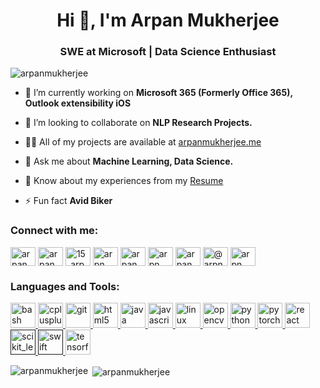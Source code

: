 <h1 align="center">Hi 👋, I'm Arpan Mukherjee</h1>
<h3 align="center">SWE at Microsoft | Data Science Enthusiast</h3>

<p align="left"> <img src="https://komarev.com/ghpvc/?username=arpanmukherjee&label=Profile%20views&color=0e75b6&style=flat" alt="arpanmukherjee" /> </p>

- 🔭 I’m currently working on **Microsoft 365 (Formerly Office 365), Outlook extensibility iOS**

- 👯 I’m looking to collaborate on **NLP Research Projects.**

- 👨‍💻 All of my projects are available at [arpanmukherjee.me](http://arpanmukherjee.me/)

- 💬 Ask me about **Machine Learning, Data Science.**

- 📄 Know about my experiences from my [Resume](http://arpanmukherjee.me/docs/Arpan_Mukherjee.pdf)

- ⚡ Fun fact **Avid Biker**

<p align="left">
<h3 align="left">Connect with me:</h3>
<a href="https://dev.to/arpanmukherjee" target="blank"><img align="center" src="https://cdn.jsdelivr.net/npm/simple-icons@3.0.1/icons/dev-dot-to.svg" alt="arpanmukherjee" height="30" width="40" /></a>
<a href="https://linkedin.com/in/arpanmukherjee" target="blank"><img align="center" src="https://cdn.jsdelivr.net/npm/simple-icons@3.0.1/icons/linkedin.svg" alt="arpanmukherjee" height="30" width="40" /></a>
<a href="https://instagram.com/15_arpan" target="blank"><img align="center" src="https://cdn.jsdelivr.net/npm/simple-icons@3.0.1/icons/instagram.svg" alt="15_arpan" height="30" width="40" /></a>
<a href="https://www.codechef.com/users/arpn" target="blank"><img align="center" src="https://cdn.jsdelivr.net/npm/simple-icons@3.1.0/icons/codechef.svg" alt="arpn" height="30" width="40" /></a>
<a href="https://www.hackerrank.com/arpanmukherjee" target="blank"><img align="center" src="https://cdn.jsdelivr.net/npm/simple-icons@3.0.1/icons/hackerrank.svg" alt="arpanmukherjee" height="30" width="40" /></a>
<a href="https://codeforces.com/profile/arpn" target="blank"><img align="center" src="https://cdn.jsdelivr.net/npm/simple-icons@3.0.1/icons/codeforces.svg" alt="arpn" height="30" width="40" /></a>
<a href="https://www.leetcode.com/arpanmukherjee" target="blank"><img align="center" src="https://cdn.jsdelivr.net/npm/simple-icons@3.0.1/icons/leetcode.svg" alt="arpanmukherjee" height="30" width="40" /></a>
<a href="https://www.hackerearth.com/@arpn" target="blank"><img align="center" src="https://cdn.jsdelivr.net/npm/simple-icons@3.0.1/icons/hackerearth.svg" alt="@arpn" height="30" width="40" /></a>
<a href="https://www.topcoder.com/members/arpn" target="blank"><img align="center" src="https://cdn.jsdelivr.net/npm/simple-icons@3.0.1/icons/topcoder.svg" alt="arpn" height="30" width="40" /></a>
</p>

<h3 align="left">Languages and Tools:</h3>
<p align="left"> <a href="https://www.gnu.org/software/bash/" target="_blank"> <img src="https://www.vectorlogo.zone/logos/gnu_bash/gnu_bash-icon.svg" alt="bash" width="40" height="40"/> </a> <a href="https://www.w3schools.com/cpp/" target="_blank"> <img src="https://devicons.github.io/devicon/devicon.git/icons/cplusplus/cplusplus-original.svg" alt="cplusplus" width="40" height="40"/> </a> <a href="https://git-scm.com/" target="_blank"> <img src="https://www.vectorlogo.zone/logos/git-scm/git-scm-icon.svg" alt="git" width="40" height="40"/> </a> <a href="https://www.w3.org/html/" target="_blank"> <img src="https://devicons.github.io/devicon/devicon.git/icons/html5/html5-original-wordmark.svg" alt="html5" width="40" height="40"/> </a> <a href="https://www.java.com" target="_blank"> <img src="https://devicons.github.io/devicon/devicon.git/icons/java/java-original-wordmark.svg" alt="java" width="40" height="40"/> </a> <a href="https://developer.mozilla.org/en-US/docs/Web/JavaScript" target="_blank"> <img src="https://devicons.github.io/devicon/devicon.git/icons/javascript/javascript-original.svg" alt="javascript" width="40" height="40"/> </a> <a href="https://www.linux.org/" target="_blank"> <img src="https://devicons.github.io/devicon/devicon.git/icons/linux/linux-original.svg" alt="linux" width="40" height="40"/> </a> <a href="https://opencv.org/" target="_blank"> <img src="https://www.vectorlogo.zone/logos/opencv/opencv-icon.svg" alt="opencv" width="40" height="40"/> </a> <a href="https://www.python.org" target="_blank"> <img src="https://devicons.github.io/devicon/devicon.git/icons/python/python-original.svg" alt="python" width="40" height="40"/> </a> <a href="https://pytorch.org/" target="_blank"> <img src="https://www.vectorlogo.zone/logos/pytorch/pytorch-icon.svg" alt="pytorch" width="40" height="40"/> </a> <a href="https://reactjs.org/" target="_blank"> <img src="https://devicons.github.io/devicon/devicon.git/icons/react/react-original-wordmark.svg" alt="react" width="40" height="40"/> </a> <a href="" target="_blank"> <img src="https://upload.wikimedia.org/wikipedia/commons/0/05/Scikit_learn_logo_small.svg" alt="scikit_learn" width="40" height="40"/> </a> <a href="" target="_blank"> <img src="https://devicons.github.io/devicon/devicon.git/icons/swift/swift-original-wordmark.svg" alt="swift" width="40" height="40"/> </a> <a href="https://www.tensorflow.org" target="_blank"> <img src="https://www.vectorlogo.zone/logos/tensorflow/tensorflow-icon.svg" alt="tensorflow" width="40" height="40"/> </a> </p>

<p><img align="left" src="https://github-readme-stats.vercel.app/api/top-langs/?username=arpanmukherjee&layout=compact" alt="arpanmukherjee" /></p>

<p>&nbsp;<img align="center" src="https://github-readme-stats.vercel.app/api?username=arpanmukherjee&show_icons=true" alt="arpanmukherjee" /></p>
